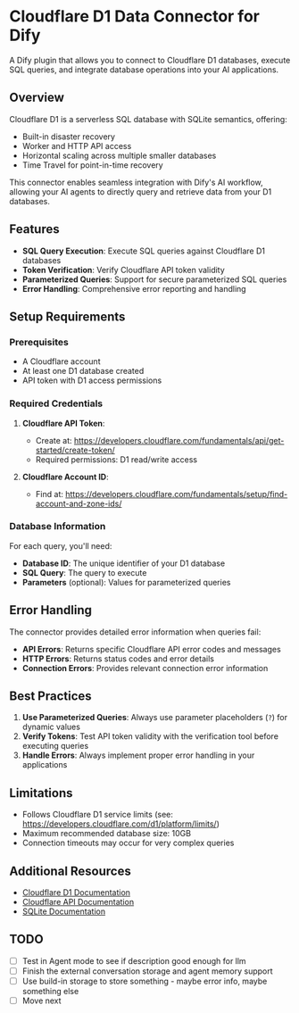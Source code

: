 # Cloudflare D1 Data Connector for Dify

A Dify plugin that allows you to connect to Cloudflare D1 databases, execute SQL queries, and integrate database operations into your AI applications.

## Overview

Cloudflare D1 is a serverless SQL database with SQLite semantics, offering:

- Built-in disaster recovery
- Worker and HTTP API access
- Horizontal scaling across multiple smaller databases
- Time Travel for point-in-time recovery

This connector enables seamless integration with Dify's AI workflow, allowing your AI agents to directly query and retrieve data from your D1 databases.

## Features

- **SQL Query Execution**: Execute SQL queries against Cloudflare D1 databases
- **Token Verification**: Verify Cloudflare API token validity
- **Parameterized Queries**: Support for secure parameterized SQL queries
- **Error Handling**: Comprehensive error reporting and handling

## Setup Requirements

### Prerequisites

- A Cloudflare account
- At least one D1 database created
- API token with D1 access permissions

### Required Credentials

1. **Cloudflare API Token**:

    - Create at: <https://developers.cloudflare.com/fundamentals/api/get-started/create-token/>
    - Required permissions: D1 read/write access

2. **Cloudflare Account ID**:
    - Find at: <https://developers.cloudflare.com/fundamentals/setup/find-account-and-zone-ids/>

### Database Information

For each query, you'll need:

- **Database ID**: The unique identifier of your D1 database
- **SQL Query**: The query to execute
- **Parameters** (optional): Values for parameterized queries

## Error Handling

The connector provides detailed error information when queries fail:

- **API Errors**: Returns specific Cloudflare API error codes and messages
- **HTTP Errors**: Returns status codes and error details
- **Connection Errors**: Provides relevant connection error information

## Best Practices

1. **Use Parameterized Queries**: Always use parameter placeholders (`?`) for dynamic values
2. **Verify Tokens**: Test API token validity with the verification tool before executing queries
3. **Handle Errors**: Always implement proper error handling in your applications

## Limitations

- Follows Cloudflare D1 service limits (see: <https://developers.cloudflare.com/d1/platform/limits/>)
- Maximum recommended database size: 10GB
- Connection timeouts may occur for very complex queries

## Additional Resources

- [Cloudflare D1 Documentation](https://developers.cloudflare.com/d1/)
- [Cloudflare API Documentation](https://developers.cloudflare.com/api/)
- [SQLite Documentation](https://www.sqlite.org/docs.html)

## TODO

- [ ] Test in Agent mode to see if description good enough for llm
- [ ] Finish the external conversation storage and agent memory support
- [ ] Use build-in storage to store something - maybe error info, maybe something else
- [ ] Move next
